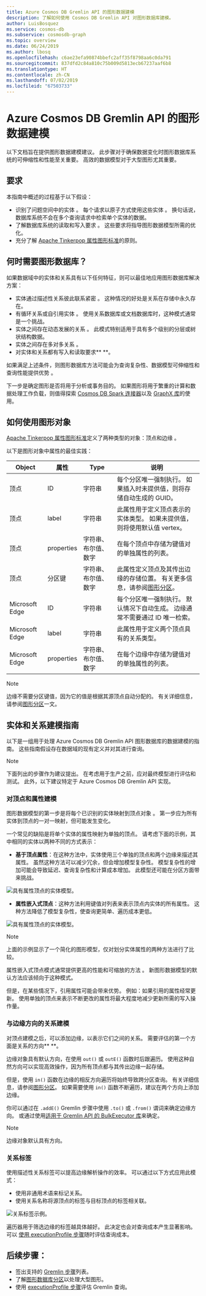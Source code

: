 ```yaml
---
title: Azure Cosmos DB Gremlin API 的图形数据建模
description: 了解如何使用 Cosmos DB Gremlin API 对图形数据库建模。
author: LuisBosquez
ms.service: cosmos-db
ms.subservice: cosmosdb-graph
ms.topic: overview
ms.date: 06/24/2019
ms.author: lbosq
ms.openlocfilehash: c6ae23efa90874bbefc2aff35f8798aa6c0da791
ms.sourcegitcommit: 837dfd2c84a810c75b009d5813ecb67237aaf6b8
ms.translationtype: HT
ms.contentlocale: zh-CN
ms.lasthandoff: 07/02/2019
ms.locfileid: "67503733"
---
```

# <a name="graph-data-modeling-for-azure-cosmos-db-gremlin-api"></a>Azure Cosmos DB Gremlin API 的图形数据建模

以下文档旨在提供图形数据建模建议。 此步骤对于确保数据变化时图形数据库系统的可伸缩性和性能至关重要。 高效的数据模型对于大型图形尤其重要。

## <a name="requirements"></a>要求

本指南中概述的过程基于以下假设：
 * 识别了问题空间中的实体  。 每个请求以原子方式使用这些实体  。 换句话说，数据库系统不会在多个查询请求中检索单个实体的数据。
 * 了解数据库系统的读取和写入要求  。 这些要求将指导图形数据模型所需的优化。
 * 充分了解 [Apache Tinkerpop 属性图形标准](http://tinkerpop.apache.org/docs/current/reference/#graph-computing)的原则。

## <a name="when-do-i-need-a-graph-database"></a>何时需要图形数据库？

如果数据域中的实体和关系具有以下任何特征，则可以最佳地应用图形数据库解决方案： 

* 实体通过描述性关系彼此联系紧密  。 这种情况的好处是关系在存储中永久存在。
* 有循环关系或自引用实体   。 使用关系数据库或文档数据库时，这种模式通常是一个挑战。
* 实体之间存在动态发展的关系  。 此模式特别适用于具有多个级别的分层或树状结构数据。
* 实体之间存在多对多关系  。
* 对实体和关系都有写入和读取要求** **。 

如果满足上述条件，则图形数据库方法可能会为查询复杂性、数据模型可伸缩性和查询性能提供优势    。

下一步是确定图形是否将用于分析或事务目的。 如果图形将用于繁重的计算和数据处理工作负载，则值得探索 [Cosmos DB Spark 连接器](https://docs.microsoft.com/azure/cosmos-db/spark-connector)以及 [GraphX 库](https://spark.apache.org/graphx/)的使用。 

## <a name="how-to-use-graph-objects"></a>如何使用图形对象

[Apache Tinkerpop 属性图形标准](http://tinkerpop.apache.org/docs/current/reference/#graph-computing)定义了两种类型的对象：顶点和边缘   。 

以下是图形对象中属性的最佳实践：

| Object | 属性 | Type | 说明 |
| --- | --- | --- |  --- |
| 顶点 | ID | 字符串 | 每个分区唯一强制执行。 如果插入时未提供值，则将存储自动生成的 GUID。 |
| 顶点 | label | 字符串 | 此属性用于定义顶点表示的实体类型。 如果未提供值，则将使用默认值 vertex。 |
| 顶点 | properties | 字符串、布尔值、数字 | 在每个顶点中存储为键值对的单独属性的列表。 |
| 顶点 | 分区键 | 字符串、布尔值、数字 | 此属性定义顶点及其传出边缘的存储位置。 有关更多信息，请参阅[图形分区](graph-partitioning.md)。 |
| Microsoft Edge | ID | 字符串 | 每个分区唯一强制执行。 默认情况下自动生成。 边缘通常不需要通过 ID 唯一检索。 |
| Microsoft Edge | label | 字符串 | 此属性用于定义两个顶点具有的关系类型。 |
| Microsoft Edge | properties | 字符串、布尔值、数字 | 在每个边缘中存储为键值对的单独属性的列表。 |

> [!NOTE]
> 边缘不需要分区键值，因为它的值是根据其源顶点自动分配的。 有关详细信息，请参阅[图形分区](graph-partitioning.md)一文。

## <a name="entity-and-relationship-modeling-guidelines"></a>实体和关系建模指南

以下是一组用于处理 Azure Cosmos DB Gremlin API 图形数据库的数据建模的指南。 这些指南假设存在数据域的现有定义并对其进行查询。

> [!NOTE]
> 下面列出的步骤作为建议提出。 在考虑用于生产之前，应对最终模型进行评估和测试。 此外，以下建议特定于 Azure Cosmos DB Gremlin API 实现。 

### <a name="modeling-vertices-and-properties"></a>对顶点和属性建模 

图形数据模型的第一步是将每个已识别的实体映射到顶点对象  。 第一步应为所有实体到顶点的一对一映射，但可能发生变化。

一个常见的缺陷是将单个实体的属性映射为单独的顶点。 请考虑下面的示例，其中相同的实体以两种不同的方式表示：

* **基于顶点属性**：在这种方法中，实体使用三个单独的顶点和两个边缘来描述其属性。 虽然这种方法可以减少冗余，但会增加模型复杂性。 模型复杂性的增加可能会导致延迟、查询复杂性和计算成本增加。 此模型还可能在分区方面带来挑战。

![具有属性顶点的实体模型。](./media/graph-modeling/graph-modeling-1.png)

* **属性嵌入式顶点**：这种方法利用键值对列表来表示顶点内实体的所有属性。 这种方法降低了模型复杂性，使查询更简单、遍历成本更低。

![具有属性顶点的实体模型。](./media/graph-modeling/graph-modeling-2.png)

> [!NOTE]
> 上面的示例显示了一个简化的图形模型，仅对划分实体属性的两种方法进行了比较。

属性嵌入式顶点模式通常提供更高的性能和可缩放的方法  。 新图形数据模型的默认方法应该倾向于这种模式。

但是，在某些情况下，引用属性可能会带来优势。 例如：如果引用的属性经常更新。 使用单独的顶点来表示不断更改的属性将最大程度地减少更新所需的写入操作量。

### <a name="relationship-modeling-with-edge-directions"></a>与边缘方向的关系建模

对顶点建模之后，可以添加边缘，以表示它们之间的关系。 需要评估的第一个方面是关系的方向** **。 

边缘对象具有默认方向，在使用 `out()` 或 `outE()` 函数时后跟遍历。 使用这种自然方向可以实现高效操作，因为所有顶点都与其传出边缘一起存储。 

但是，使用 `in()` 函数在边缘的相反方向遍历将始终导致跨分区查询。 有关详细信息，请参阅[图形分区](graph-partitioning.md)。 如果需要使用 `in()` 函数不断遍历，建议在两个方向上添加边缘。

你可以通过在 `.addE()` Gremlin 步骤中使用 `.to()` 或 `.from()` 谓词来确定边缘方向。 或通过使用[适用于 Gremlin API 的 BulkExecutor 库](bulk-executor-graph-dotnet.md)来确定。

> [!NOTE]
> 边缘对象默认具有方向。

### <a name="relationship-labeling"></a>关系标签

使用描述性关系标签可以提高边缘解析操作的效率。 可以通过以下方式应用此模式：
* 使用非通用术语来标记关系。
* 使用关系名称将源顶点的标签与目标顶点的标签相关联。

![关系标签示例。](./media/graph-modeling/graph-modeling-3.png)

遍历器用于筛选边缘的标签越具体越好。 此决定也会对查询成本产生显著影响。 可以 [使用 executionProfile 步骤](graph-execution-profile.md)随时评估查询成本。


## <a name="next-steps"></a>后续步骤： 
* 签出支持的 [Gremlin 步骤](gremlin-support.md)列表。
* 了解[图形数据库分区](graph-partitioning.md)以处理大型图形。
* 使用 [executionProfile 步骤](graph-execution-profile.md)评估 Gremlin 查询。
